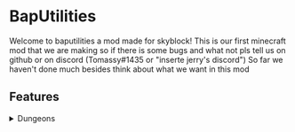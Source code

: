 # BapUtilities
Welcome to baputilities a mod made for skyblock!
This is our first minecraft mod that we are making so if there is some bugs and what not pls tell us on github or on discord (Tomassy#1435 or "inserte jerry's discord")
So far we haven't done much besides think about what we want in this mod

## Features

<details>
  <summary>Dungeons</summary>
 
-Trust feature to let other players take your own party if you go afk 
